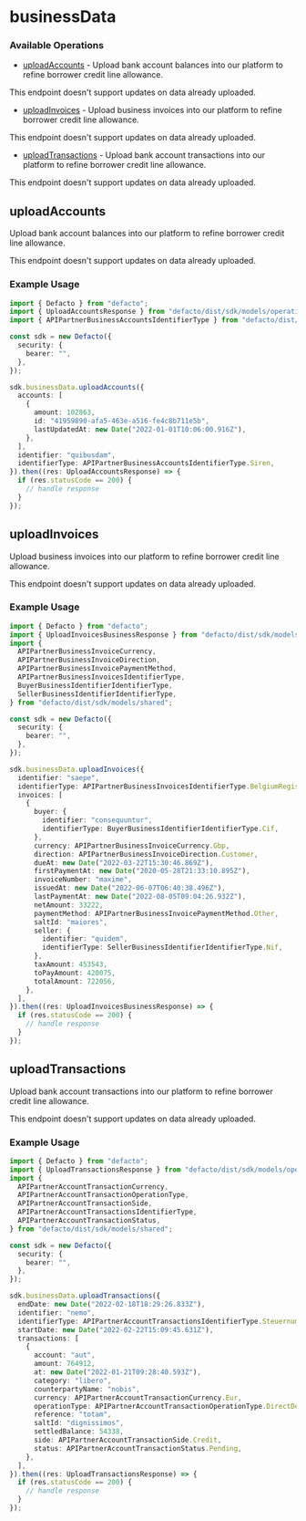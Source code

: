 # businessData

### Available Operations

* [uploadAccounts](#uploadaccounts) - 
Upload bank account balances into our platform to refine borrower credit
line allowance.
 
This endpoint doesn't support updates on data already uploaded.

* [uploadInvoices](#uploadinvoices) - 
Upload business invoices into our platform to refine borrower credit
line allowance.

This endpoint doesn't support updates on data already uploaded.

* [uploadTransactions](#uploadtransactions) - 
Upload bank account transactions into our platform to refine borrower
credit line allowance.
  
This endpoint doesn't support updates on data already uploaded.


## uploadAccounts


Upload bank account balances into our platform to refine borrower credit
line allowance.
 
This endpoint doesn't support updates on data already uploaded.


### Example Usage

```typescript
import { Defacto } from "defacto";
import { UploadAccountsResponse } from "defacto/dist/sdk/models/operations";
import { APIPartnerBusinessAccountsIdentifierType } from "defacto/dist/sdk/models/shared";

const sdk = new Defacto({
  security: {
    bearer: "",
  },
});

sdk.businessData.uploadAccounts({
  accounts: [
    {
      amount: 102863,
      id: "41959890-afa5-463e-a516-fe4c8b711e5b",
      lastUpdatedAt: new Date("2022-01-01T10:06:00.916Z"),
    },
  ],
  identifier: "quibusdam",
  identifierType: APIPartnerBusinessAccountsIdentifierType.Siren,
}).then((res: UploadAccountsResponse) => {
  if (res.statusCode == 200) {
    // handle response
  }
});
```

## uploadInvoices


Upload business invoices into our platform to refine borrower credit
line allowance.

This endpoint doesn't support updates on data already uploaded.


### Example Usage

```typescript
import { Defacto } from "defacto";
import { UploadInvoicesBusinessResponse } from "defacto/dist/sdk/models/operations";
import {
  APIPartnerBusinessInvoiceCurrency,
  APIPartnerBusinessInvoiceDirection,
  APIPartnerBusinessInvoicePaymentMethod,
  APIPartnerBusinessInvoicesIdentifierType,
  BuyerBusinessIdentifierIdentifierType,
  SellerBusinessIdentifierIdentifierType,
} from "defacto/dist/sdk/models/shared";

const sdk = new Defacto({
  security: {
    bearer: "",
  },
});

sdk.businessData.uploadInvoices({
  identifier: "saepe",
  identifierType: APIPartnerBusinessInvoicesIdentifierType.BelgiumRegistrationNumber,
  invoices: [
    {
      buyer: {
        identifier: "consequuntur",
        identifierType: BuyerBusinessIdentifierIdentifierType.Cif,
      },
      currency: APIPartnerBusinessInvoiceCurrency.Gbp,
      direction: APIPartnerBusinessInvoiceDirection.Customer,
      dueAt: new Date("2022-03-22T15:30:46.869Z"),
      firstPaymentAt: new Date("2020-05-28T21:33:10.895Z"),
      invoiceNumber: "maxime",
      issuedAt: new Date("2022-06-07T06:40:38.496Z"),
      lastPaymentAt: new Date("2022-08-05T09:04:26.932Z"),
      netAmount: 33222,
      paymentMethod: APIPartnerBusinessInvoicePaymentMethod.Other,
      saltId: "maiores",
      seller: {
        identifier: "quidem",
        identifierType: SellerBusinessIdentifierIdentifierType.Nif,
      },
      taxAmount: 453543,
      toPayAmount: 420075,
      totalAmount: 722056,
    },
  ],
}).then((res: UploadInvoicesBusinessResponse) => {
  if (res.statusCode == 200) {
    // handle response
  }
});
```

## uploadTransactions


Upload bank account transactions into our platform to refine borrower
credit line allowance.
  
This endpoint doesn't support updates on data already uploaded.


### Example Usage

```typescript
import { Defacto } from "defacto";
import { UploadTransactionsResponse } from "defacto/dist/sdk/models/operations";
import {
  APIPartnerAccountTransactionCurrency,
  APIPartnerAccountTransactionOperationType,
  APIPartnerAccountTransactionSide,
  APIPartnerAccountTransactionsIdentifierType,
  APIPartnerAccountTransactionStatus,
} from "defacto/dist/sdk/models/shared";

const sdk = new Defacto({
  security: {
    bearer: "",
  },
});

sdk.businessData.uploadTransactions({
  endDate: new Date("2022-02-18T18:29:26.833Z"),
  identifier: "nemo",
  identifierType: APIPartnerAccountTransactionsIdentifierType.Steuernummer,
  startDate: new Date("2022-02-22T15:09:45.631Z"),
  transactions: [
    {
      account: "aut",
      amount: 764912,
      at: new Date("2022-01-21T09:28:40.593Z"),
      category: "libero",
      counterpartyName: "nobis",
      currency: APIPartnerAccountTransactionCurrency.Eur,
      operationType: APIPartnerAccountTransactionOperationType.DirectDebit,
      reference: "totam",
      saltId: "dignissimos",
      settledBalance: 54338,
      side: APIPartnerAccountTransactionSide.Credit,
      status: APIPartnerAccountTransactionStatus.Pending,
    },
  ],
}).then((res: UploadTransactionsResponse) => {
  if (res.statusCode == 200) {
    // handle response
  }
});
```
